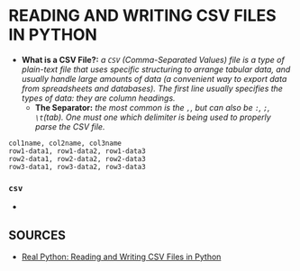 # READING AND WRITING CSV FILES IN PYTHON

- **What is a CSV File?:** *a ```CSV``` (Comma-Separated Values) file is a type of plain-text file that uses specific structuring to arrange tabular data, and usually handle large amounts of data (a convenient way to export data from spreadsheets and databases). The first line usually specifies the types of data: they are column headings.*
  - **The Separator:** *the most common is the ```,```, but can also be ```:```, ```;```, ```\t```(tab). One must one which delimiter is being used to properly parse the CSV file.*
```csv
col1name, col2name, col3name
row1-data1, row1-data2, row1-data3
row2-data1, row2-data2, row2-data3
row3-data1, row3-data2, row3-data3
```

### ```csv```


-


## SOURCES

- [Real Python: Reading and Writing CSV Files in Python](https://realpython.com/python-csv/)
